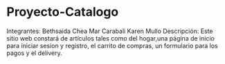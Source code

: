 # Proyecto-Catalogo
Integrantes:
Bethsaida Chea
Mar Carabali
Karen Mullo
Descripción:
Este sitio web constará de artículos tales como del hogar,una página de inicio para iniciar sesion y registro, el carrito de compras, un formulario para los pagos y el delivery.
